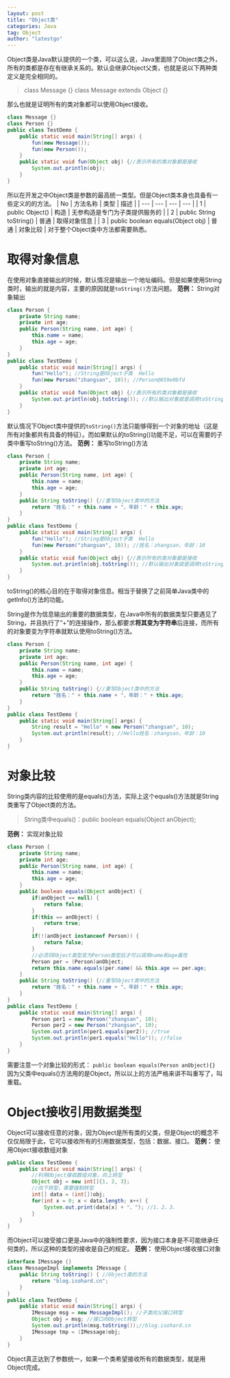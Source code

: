 ```yaml
---
layout: post
title: "Object类"
categories: Java
tag: Object
author: "latestgo"
---
```


Object类是Java默认提供的一个类，可以这么说，Java里面除了Object类之外，所有的类都是存在有继承关系的。默认会继承Object父类，也就是说以下两种类定义是完全相同的。

> class Message {}
> class Message extends Object {}

那么也就是证明所有的类对象都可以使用Object接收。
```java
class Message {}
class Person {}
public class TestDemo {
	public static void main(String[] args) {
		fun(new Message());
		fun(new Person());
	}
	public static void fun(Object obj) {//表示所有的类对象都是接收
		System.out.println(obj);
	}
} 
```
所以在开发之中Object类是参数的最高统一类型。但是Object类本身也具备有一些定义的的方法。
| No | 方法名称 | 类型 | 描述 |
| --- | --- | --- | --- |
| 1 | public Object() | 构造 | 无参构造是专门为子类提供服务的 |
| 2 | public String toString() | 普通 | 取得对象信息 |
| 3 | public boolean equals​(Object obj) | 普通 | 对象比较 |
对于整个Object类中方法都需要熟悉。

# 取得对象信息

在使用对象直接输出的时候，默认情况是输出一个地址编码。但是如果使用String类时，输出的就是内容，主要的原因就是`toString()`方法问题。
**范例：** String对象输出
```java
class Person {
	private String name;
	private int age;
	public Person(String name, int age) {
		this.name = name;
		this.age = age;
	}
}
public class TestDemo {
	public static void main(String[] args) {
		fun("Hello"); //String是Object子类  Hello
		fun(new Person("zhangsan", 10)); //Person@659e0bfd
	}
	public static void fun(Object obj) {//表示所有的类对象都是接收
		System.out.println(obj.toString()); //默认输出对象就是调用toString()
	}
} 
```
默认情况下Object类中提供的`toString()`方法只能够得到一个对象的地址（这是所有对象都共有具备的特征）。而如果默认的toString()功能不足，可以在需要的子类中重写toString()方法。
**范例：** 重写toString()方法
```java
class Person {
	private String name;
	private int age;
	public Person(String name, int age) {
		this.name = name;
		this.age = age;
	}
	public String toString() {//重写Object类中的方法
		return "姓名：" + this.name + "，年龄：" + this.age;
	}
}
public class TestDemo {
	public static void main(String[] args) {
		fun("Hello"); //String是Object子类  Hello
		fun(new Person("zhangsan", 10)); //姓名：zhangsan，年龄：10
	}
	public static void fun(Object obj) {//表示所有的类对象都是接收
		System.out.println(obj.toString()); //默认输出对象就是调用toString()
	}
} 
```
toString()的核心目的在于取得对象信息。相当于替换了之前简单Java类中的getInfo()方法的功能。

String是作为信息输出的重要的数据类型，在Java中所有的数据类型只要遇见了String，并且执行了“+”的连接操作，那么都要求**将其变为字符串**后连接，而所有的对象要变为字符串就默认使用toString()方法。
```java
class Person {
	private String name;
	private int age;
	public Person(String name, int age) {
		this.name = name;
		this.age = age;
	}
	public String toString() {//重写Object类中的方法
		return "姓名：" + this.name + "，年龄：" + this.age;
	}
}
public class TestDemo {
	public static void main(String[] args) {
		String result = "Hello" + new Person("zhangsan", 10);
		System.out.println(result); //Hello姓名：zhangsan，年龄：10
	}
} 
```
# 对象比较

String类内容的比较使用的是equals()方法，实际上这个equals()方法就是String类重写了Object类的方法。
> String类中equals()：public boolean equals​(Object anObject);

**范例：** 实现对象比较
```java
class Person {
	private String name;
	private int age;
	public Person(String name, int age) {
		this.name = name;
		this.age = age;
	}
	public boolean equals(Object anObject) {
		if(anObject == null) {
			return false;
		}
		if(this == anObject) {
			return true;
		}
		if(!(anObject instanceof Person)) {
			return false;
		}
		//必须将Object类型变为Person类型后才可以调用name和age属性
		Person per = (Person)anObject;
		return this.name.equals(per.name) && this.age == per.age;
	}
	public String toString() {//重写Object类中的方法
		return "姓名：" + this.name + "，年龄：" + this.age;
	}
}
public class TestDemo {
	public static void main(String[] args) {
		Person per1 = new Person("zhangsan", 10);
		Person per2 = new Person("zhangsan", 10);
		System.out.println(per1.equals(per2)); //true
		System.out.println(per1.equals("Hello")); //false
	}
} 
```
需要注意一个对象比较的形式：
`public boolean equals(Person anObject){}`
因为父类中equals()方法用的是Object，所以以上的方法严格来讲不叫重写了，叫重载。

# Object接收引用数据类型

Object可以接收任意的对象，因为Object是所有类的父类，但是Object的概念不仅仅局限于此，它可以接收所有的引用数据类型，包括：数据、接口。
**范例：** 使用Object接收数组对象
```java
public class TestDemo {
	public static void main(String[] args) {
		//利用Object接收数组对象，向上转型
		Object obj = new int[]{1, 2, 3};
		//向下转型，需要强制转型
		int[] data = (int[])obj;
		for(int x = 0; x < data.length; x++) {
			System.out.print(data[x] + "、"); //1、2、3、
		}
	}
} 
```
而Object可以接受接口更是Java中的强制性要求，因为接口本身是不可能继承任何类的，所以这种的类型的接收是自己的规定。
**范例：** 使用Object接收接口对象
```java
interface IMessage {}
class MessageImpl implements IMessage {
	public String toString() { //Object类的方法
		return "blog.isohard.cn";
	}
}
public class TestDemo {
	public static void main(String[] args) {
		IMessage msg = new MessageImpl(); //子类向父接口转型
		Object obj = msg; //接口向Object转型
		System.out.println(msg.toString());//blog.isohard.cn
		IMessage tmp = (IMessage)obj;
	}
} 
```
Object真正达到了参数统一，如果一个类希望接收所有的数据类型，就是用Object完成。
